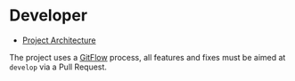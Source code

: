 # Developer

- [Project Architecture](./architecture.md)

The project uses a [GitFlow](https://danielkummer.github.io/git-flow-cheatsheet/) process, all features and fixes must be aimed at `develop` via a Pull Request.
